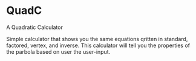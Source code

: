 # QuadC
A Quadratic Calculator

Simple calculator that shows you the same equations qritten in standard, factored, vertex, and inverse.
This calculator will tell you the properties of the parbola based on user the user-input.
